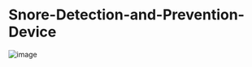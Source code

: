 # Snore-Detection-and-Prevention-Device

![image](https://user-images.githubusercontent.com/53033119/148647177-042ce1b8-cfa0-4851-8b2b-5545f520894c.png)
